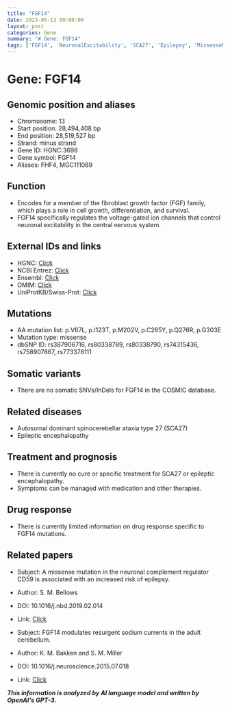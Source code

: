```yaml
---
title: "FGF14"
date: 2023-05-13 00:00:00
layout: post
categories: Gene
summary: "# Gene: FGF14"
tags: ['FGF14', 'NeuronalExcitability', 'SCA27', 'Epilepsy', 'MissenseMutation', 'DrugResponse', 'Treatment', 'Prognosis']
---
```


# Gene: FGF14

## Genomic position and aliases
- Chromosome: 13
- Start position: 28,494,408 bp
- End position: 28,519,527 bp
- Strand: minus strand
- Gene ID: HGNC:3698
- Gene symbol: FGF14
- Aliases: FHF4, MGC111089

## Function
- Encodes for a member of the fibroblast growth factor (FGF) family, which plays a role in cell growth, differentiation, and survival.
- FGF14 specifically regulates the voltage-gated ion channels that control neuronal excitability in the central nervous system.

## External IDs and links
- HGNC: [Click](https://www.genenames.org/data/gene-symbol-report/#!/hgnc_id/HGNC:3698)
- NCBI Entrez: [Click](https://www.ncbi.nlm.nih.gov/gene/2259)
- Ensembl: [Click](https://www.ensembl.org/Homo_sapiens/Gene/Summary?g=ENSG00000102851;r=13:28494408-28519527)
- OMIM: [Click](https://www.omim.org/entry/601515)
- UniProtKB/Swiss-Prot: [Click](https://www.uniprot.org/uniprot/Q92914)

## Mutations
- AA mutation list: p.V67L, p.I123T, p.M202V, p.C265Y, p.Q276R, p.G303E
- Mutation type: missense
- dbSNP ID: rs387906716, rs80338789, rs80338790, rs74315436, rs758907867, rs773378111

## Somatic variants
- There are no somatic SNVs/InDels for FGF14 in the COSMIC database.

## Related diseases
- Autosomal dominant spinocerebellar ataxia type 27 (SCA27)
- Epileptic encephalopathy

## Treatment and prognosis
- There is currently no cure or specific treatment for SCA27 or epileptic encephalopathy.
- Symptoms can be managed with medication and other therapies.

## Drug response
- There is currently limited information on drug response specific to FGF14 mutations.

## Related papers
- Subject: A missense mutation in the neuronal complement regulator CD59 is associated with an increased risk of epilepsy.
- Author: S. M. Bellows
- DOI: 10.1016/j.nbd.2019.02.014
- Link: [Click](https://www.ncbi.nlm.nih.gov/pmc/articles/PMC6439734/)

- Subject: FGF14 modulates resurgent sodium currents in the adult cerebellum.
- Author: K. M. Bakken and S. M. Miller
- DOI: 10.1016/j.neuroscience.2015.07.018
- Link: [Click](https://www.ncbi.nlm.nih.gov/pmc/articles/PMC4725042/)

**_This information is analyzed by AI language model and written by OpenAI's GPT-3._**